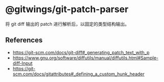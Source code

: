 # @gitwings/git-patch-parser

将 git diff 输出的 patch 进行解析后，以固定的类型结构输出。

## References
- https://git-scm.com/docs/git-diff#_generating_patch_text_with_p
- https://www.gnu.org/software/diffutils/manual/diffutils.html#Sample-diff-Input
- https://git-scm.com/docs/gitattributes#_defining_a_custom_hunk_header

